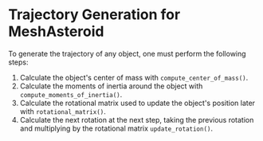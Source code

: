 # Trajectory Generation for MeshAsteroid 

To generate the trajectory of any object, one must perform the following steps:

1. Calculate the object's center of mass with `compute_center_of_mass()`.
2. Calculate the moments of inertia around the object with `compute_moments_of_inertia()`.
3. Calculate the rotational matrix used to update the object's position later with `rotational_matrix()`.
4. Calculate the next rotation at the next step, taking the previous rotation and multiplying by the rotational matrix `update_rotation()`.

